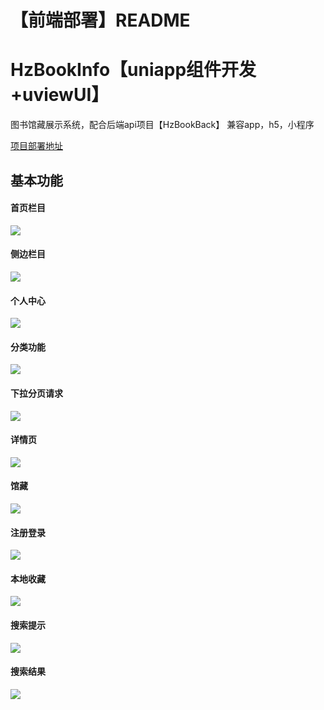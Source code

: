 # 【前端部署】README

# HzBookInfo【uniapp组件开发+uviewUI】

图书馆藏展示系统，配合后端api项目【HzBookBack】 兼容app，h5，小程序

[项目部署地址](https://www.9du.club/hz/)

## 基本功能

#### 首页栏目

<img src="https://user-images.githubusercontent.com/44566054/112786857-c2ea8200-9089-11eb-94dc-35a8b41dd526.png" witdh="200px"/>

#### 侧边栏目

<img src="https://user-images.githubusercontent.com/44566054/112789094-e49a3800-908e-11eb-8e09-19f94d35e184.png" witdh="200px"/>

#### 个人中心


<img src="https://user-images.githubusercontent.com/44566054/112788445-7dc84f00-908d-11eb-96f8-5aa3200f6a57.png" witdh="200px"/>

#### 分类功能

<img src="https://user-images.githubusercontent.com/44566054/112787914-3f7e6000-908c-11eb-8d3d-1e0f29962cda.png" witdh="200px"/>


#### 下拉分页请求

<img src="https://user-images.githubusercontent.com/44566054/112788356-4f4a7400-908d-11eb-9f1e-c0fc2749256b.png" witdh="200px"/>


#### 详情页

<img src="https://user-images.githubusercontent.com/44566054/112788640-e3b4d680-908d-11eb-8f98-8d2897242894.png" witdh="200px"/> 


#### 馆藏

<img src="https://user-images.githubusercontent.com/44566054/112788685-fdeeb480-908d-11eb-9908-97b6df4218af.png" witdh="200px"/> 


#### 注册登录

<img src="https://user-images.githubusercontent.com/44566054/112788787-34c4ca80-908e-11eb-8cb8-f3b5489d390f.png" witdh="200px"/> 


#### 本地收藏

<img src="https://user-images.githubusercontent.com/44566054/112788817-4908c780-908e-11eb-8517-6a153c086548.png" witdh="200px"/> 


#### 搜索提示

<img src="https://user-images.githubusercontent.com/44566054/112786933-f4634d80-9089-11eb-905a-c11146a88582.png" witdh="200px"/> 


#### 搜索结果

<img src="https://user-images.githubusercontent.com/44566054/112786960-034a0000-908a-11eb-9c2b-8852dc1a9f0e.png" witdh="200px"/> 
